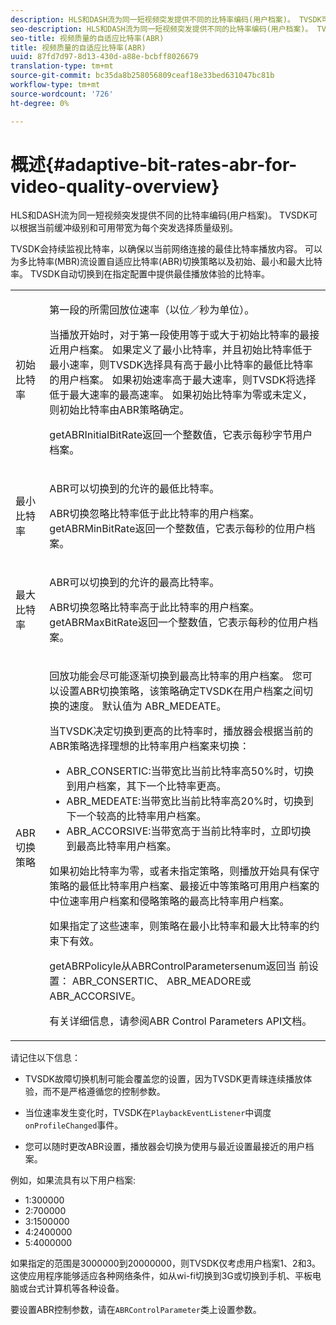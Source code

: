 ```yaml
---
description: HLS和DASH流为同一短视频突发提供不同的比特率编码(用户档案)。 TVSDK可以根据当前缓冲级别和可用带宽为每个突发选择质量级别。
seo-description: HLS和DASH流为同一短视频突发提供不同的比特率编码(用户档案)。 TVSDK可以根据当前缓冲级别和可用带宽为每个突发选择质量级别。
seo-title: 视频质量的自适应比特率(ABR)
title: 视频质量的自适应比特率(ABR)
uuid: 87fd7d97-8d13-430d-a88e-bcbff8026679
translation-type: tm+mt
source-git-commit: bc35da8b258056809ceaf18e33bed631047bc81b
workflow-type: tm+mt
source-wordcount: '726'
ht-degree: 0%

---
```



# 概述{#adaptive-bit-rates-abr-for-video-quality-overview}

HLS和DASH流为同一短视频突发提供不同的比特率编码(用户档案)。 TVSDK可以根据当前缓冲级别和可用带宽为每个突发选择质量级别。

TVSDK会持续监视比特率，以确保以当前网络连接的最佳比特率播放内容。 可以为多比特率(MBR)流设置自适应比特率(ABR)切换策略以及初始、最小和最大比特率。 TVSDK自动切换到在指定配置中提供最佳播放体验的比特率。

<table id="table_AF838E082235406AA359BF1C1A77F85F"> 
 <tbody> 
  <tr> 
   <td colname="col01"> 初始比特率 </td> 
   <td colname="col2"> <p>第一段的所需回放位速率（以位／秒为单位）。 </p> <p>当播放开始时，对于第一段使用等于或大于初始比特率的最接近用户档案。 如果定义了最小比特率，并且初始比特率低于最小速率，则TVSDK选择具有高于最小比特率的最低比特率的用户档案。 如果初始速率高于最大速率，则TVSDK将选择低于最大速率的最高速率。 如果初始比特率为零或未定义，则初始比特率由ABR策略确定。 </p> <p><span class="codeph"> </span> getABRInitialBitRate返回一个整数值，它表示每秒字节用户档案。 </p> </td> 
  </tr> 
  <tr> 
   <td colname="col01"> 最小比特率 </td> 
   <td colname="col2"> <p>ABR可以切换到的允许的最低比特率。 </p> <p>ABR切换忽略比特率低于此比特率的用户档案。 <span class="codeph"> </span> getABRMinBitRate返回一个整数值，它表示每秒的位用户档案。 </p> </td> 
  </tr> 
  <tr> 
   <td colname="col01"> 最大比特率 </td> 
   <td colname="col2"> <p>ABR可以切换到的允许的最高比特率。 </p> <p>ABR切换忽略比特率高于此比特率的用户档案。 <span class="codeph"> </span> getABRMaxBitRate返回一个整数值，它表示每秒的位用户档案。 </p> </td> 
  </tr> 
  <tr> 
   <td colname="col01"> ABR切换策略 </td> 
   <td colname="col2"> <p>回放功能会尽可能逐渐切换到最高比特率的用户档案。 您可以设置ABR切换策略，该策略确定TVSDK在用户档案之间切换的速度。 默认值为<span class="codeph"> ABR_MEDEATE</span>。 </p> <p>当TVSDK决定切换到更高的比特率时，播放器会根据当前的ABR策略选择理想的比特率用户档案来切换： 
     <ul id="ul_AC9C99D84A3B4A8DBD1A05CC05DEE771"> 
      <li id="li_B79C0AA2CBFB42FF98A257CEC9C400BA"><span class="codeph"> ABR_CONSERTIC</span>:当带宽比当前比特率高50%时，切换到用户档案，其下一个比特率更高。 </li> 
      <li id="li_38CC3A95D8634F359D0F7C273D0108C0"><span class="codeph"> ABR_MEDEATE</span>:当带宽比当前比特率高20%时，切换到下一个较高的比特率用户档案。 </li> 
      <li id="li_E845C035420D4B3FB2B179F448F8CA85"><span class="codeph"> ABR_ACCORSIVE</span>:当带宽高于当前比特率时，立即切换到最高比特率用户档案。 </li> 
     </ul> </p> <p>如果初始比特率为零，或者未指定策略，则播放开始具有保守策略的最低比特率用户档案、最接近中等策略可用用户档案的中位速率用户档案和侵略策略的最高比特率用户档案。 </p> <p>如果指定了这些速率，则策略在最小比特率和最大比特率的约束下有效。 </p> <p> <span class="codeph"> </span> getABRPolicyle从ABRControlParametersenum返回当 <span class="codeph"> </span> 前设置： <span class="codeph"> ABR_CONSERTIC</span>、 <span class="codeph"> ABR_MEADORE</span>或 <span class="codeph"> ABR_ACCORSIVE</span>。 </p> <p>有关详细信息，请参阅ABR Control Parameters API文档。 </p> </td> 
  </tr> 
 </tbody> 
</table>

请记住以下信息：

* TVSDK故障切换机制可能会覆盖您的设置，因为TVSDK更青睐连续播放体验，而不是严格遵循您的控制参数。
* 当位速率发生变化时，TVSDK在`PlaybackEventListener`中调度`onProfileChanged`事件。

* 您可以随时更改ABR设置，播放器会切换为使用与最近设置最接近的用户档案。

例如，如果流具有以下用户档案:

* 1:300000
* 2:700000
* 3:1500000
* 4:2400000
* 5:4000000

如果指定的范围是3000000到20000000，则TVSDK仅考虑用户档案1、2和3。 这使应用程序能够适应各种网络条件，如从wi-fi切换到3G或切换到手机、平板电脑或台式计算机等各种设备。

要设置ABR控制参数，请在`ABRControlParameter`类上设置参数。